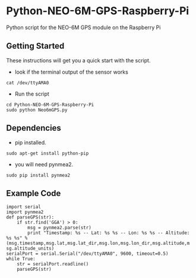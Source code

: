 # Python-NEO-6M-GPS-Raspberry-Pi
Python script for the NEO-6M GPS module on the Raspberry Pi

## Getting Started
These instructions will get you a quick start with the script.
* look if the terminal output of the sensor works
```
cat /dev/ttyAMA0
```
* Run the script
```
cd Python-NEO-6M-GPS-Raspberry-Pi
sudo python Neo6mGPS.py
```

## Dependencies
* pip installed.
```
sudo apt-get install python-pip
```
* you will need pynmea2.
```
sudo pip install pynmea2
```

## Example Code
```
import serial
import pynmea2
def parseGPS(str):
    if str.find('GGA') > 0:
        msg = pynmea2.parse(str)
        print "Timestamp: %s -- Lat: %s %s -- Lon: %s %s -- Altitude:
%s %s" %
(msg.timestamp,msg.lat,msg.lat_dir,msg.lon,msg.lon_dir,msg.altitude,m
sg.altitude_units)
serialPort = serial.Serial("/dev/ttyAMA0", 9600, timeout=0.5)
while True:
    str = serialPort.readline()
    parseGPS(str)

```